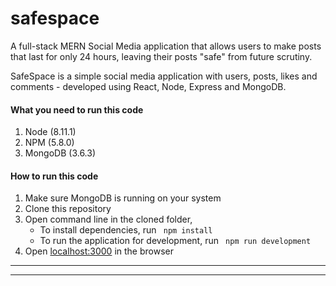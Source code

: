 # safespace
A full-stack MERN Social Media application that allows users to make posts that last for only 24 hours, leaving their posts "safe" from future scrutiny.

SafeSpace is a simple social media application with users, posts, likes and comments - developed using React, Node, Express and MongoDB. 



#### What you need to run this code
1. Node (8.11.1)
2. NPM (5.8.0)
3. MongoDB (3.6.3)

####  How to run this code
1. Make sure MongoDB is running on your system 
2. Clone this repository
3. Open command line in the cloned folder,
   - To install dependencies, run ```  npm install  ```
   - To run the application for development, run ```  npm run development  ```
4. Open [localhost:3000](http://localhost:3000/) in the browser
---- 
----


